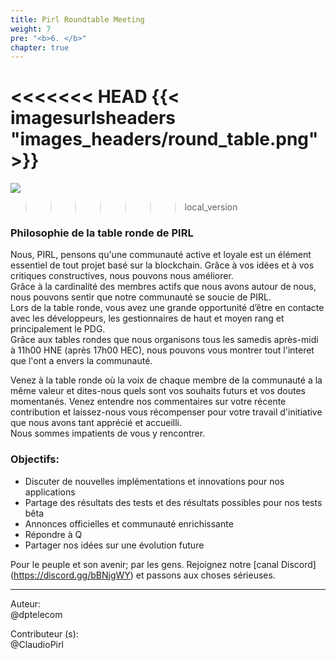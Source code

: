 ```yaml
---
title: Pirl Roundtable Meeting
weight: 7
pre: "<b>6. </b>"
chapter: true
---
```

<<<<<<< HEAD
{{< imagesurlsheaders "images_headers/round_table.png"  >}}
=======
![](/images_headers/round_table.png)
>>>>>>> local_version

### Philosophie de la table ronde de PIRL

Nous, PIRL, pensons qu'une communauté active et loyale est un élément essentiel de tout projet basé sur la blockchain. Grâce à vos idées et à vos critiques constructives, nous pouvons nous améliorer.  
Grâce à la cardinalité des membres actifs que nous avons autour de nous, nous pouvons sentir que notre communauté se soucie de PIRL.  
Lors de la table ronde, vous avez une grande opportunité d’être en contacte avec les développeurs, les gestionnaires de haut et moyen rang et principalement le PDG.  
Grâce aux tables rondes que nous organisons tous les samedis après-midi à 11h00 HNE (après 17h00 HEC), nous pouvons vous montrer tout  l'interet  que l'ont a envers la communauté.  

Venez à la table ronde où la voix de chaque membre de la communauté a la même valeur et dites-nous quels sont vos souhaits futurs et vos doutes momentanés. Venez entendre nos commentaires sur votre récente contribution et laissez-nous vous récompenser pour votre travail d'initiative que nous avons tant apprécié et accueilli.  
Nous sommes impatients de vous y rencontrer.

### Objectifs:  

* Discuter de nouvelles implémentations et innovations pour nos applications
* Partage des résultats des tests et des résultats possibles pour nos tests bêta
* Annonces officielles et communauté enrichissante
* Répondre à Q
* Partager nos idées sur une évolution future

Pour le peuple et son avenir; par les gens. Rejoignez notre [canal Discord] (https://discord.gg/bBNjgWY) et passons aux choses sérieuses.


---
Auteur:  
@dptelecom

Contributeur (s):  
@ClaudioPirl
